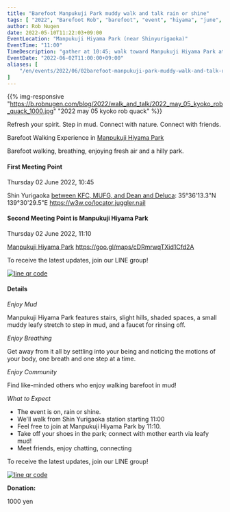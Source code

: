 ```yaml
---
title: "Barefoot Manpukuji Park muddy walk and talk rain or shine"
tags: [ "2022", "Barefoot Rob", "barefoot", "event", "hiyama", "june", "manpukuji", "mud", "rain", "shine", "walk", "はだし", "万福寺檜山公園", "新百合ヶ丘駅", "裸足のロブ" ]
author: Rob Nugen
date: 2022-05-10T11:22:03+09:00
EventLocation: "Manpukuji Hiyama Park (near Shinyurigaoka)"
EventTime: "11:00"
TimeDescription: "gather at 10:45; walk toward Manpukuji Hiyama Park at 11:00"
EventDate: "2022-06-02T11:00:00+09:00"
aliases: [
    "/en/events/2022/06/02barefoot-manpukuji-park-muddy-walk-and-talk-rain-or-shine",
]
---
```


{{% img-responsive "https://b.robnugen.com/blog/2022/walk_and_talk/2022_may_05_kyoko_rob_quack_1000.jpg" "2022 may 05 kyoko rob quack" %}}

Refresh your spirit. Step in mud. Connect with nature. Connect with friends.

Barefoot Walking Experience in [Manpukuji Hiyama Park](https://goo.gl/maps/kTvNmsKf2XGYAbns6)

Barefoot walking, breathing, enjoying fresh air and a hilly park.

#### First Meeting Point

Thursday 02 June 2022, 10:45

Shin Yurigaoka [between KFC, MUFG, and Dean and Deluca](https://goo.gl/maps/aoY2j7WxkNjSC2u98):  35°36'13.3"N 139°30'29.5"E  https://w3w.co/locator.juggler.nail

#### Second Meeting Point is Manpukuji Hiyama Park

Thursday 02 June 2022, 11:10

[Manpukuji Hiyama Park](https://goo.gl/maps/kTvNmsKf2XGYAbns6) https://goo.gl/maps/cDRmrwqTXid1Cfd2A

To receive the latest updates, join our LINE group!

[![line qr code](//b.robnugen.com/blog/2021/thumbs/2021_sep_25_rob_line_qr_code_text_walk_and_talk.jpg)](//b.robnugen.com/blog/2021/2021_sep_25_rob_line_qr_code_text_walk_and_talk.jpg)

#### Details

*Enjoy Mud*

Manpukuji Hiyama Park features stairs, slight hills, shaded spaces,
a small muddy leafy stretch to step in mud,
and a faucet for rinsing off.

*Enjoy Breathing*

Get away from it all by settling into your being and noticing the
motions of your body, one breath and one step at a time.

*Enjoy Community*

Find like-minded others who enjoy walking barefoot in mud!

*What to Expect*

* The event is on, rain or shine.
* We'll walk from Shin Yurigaoka station starting 11:00
* Feel free to join at Manpukuji Hiyama Park by 11:10.
* Take off your shoes in the park; connect with mother earth via leafy mud!
* Meet friends, enjoy chatting, connecting

To receive the latest updates, join our LINE group!

[![line qr code](//b.robnugen.com/blog/2021/thumbs/2021_sep_25_rob_line_qr_code_text_walk_and_talk.jpg)](//b.robnugen.com/blog/2021/2021_sep_25_rob_line_qr_code_text_walk_and_talk.jpg)

**Donation:**

1000 yen
